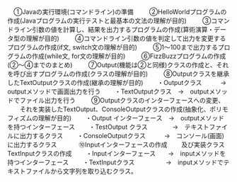 　①Javaの実行環境(コマンドライン)の準備
　
　②HelloWorldプログラムの作成(Javaプログラムの実行テストと最基本の文法の理解が目的)
　
　③コマンドライン引数の値を計算し、結果を出力するプログラムの作成(算術演算・データ型の理解が目的)
　
　④コマンドライン引数の値を判定して出力を変更するプログラムの作成(if文, switch文の理解が目的)
　
　⑤1～100まで出力するプログラムの作成(while文, for文の理解が目的)
　
　⑥FizzBuzzプログラムの作成(②～④までのまとめ)
　
　⑦Output(機能は②と同様)クラスの作成と、それを呼び出すプログラムの作成(クラスの理解が目的)
　
　⑧Outputクラスを継承したTextOutputクラスの作成(継承の理解が目的)
　　・Outputクラス　　　→　outputメソッドで画面出力を行う
　　・TextOutputクラス　→　outputメソッドでファイル出力を行う
　
　⑨Outputクラスのインターフェースへの変更、
　　それを実装したTextOutput、ConsoleOutputクラスの作成(抽象化、ポリモフィズムの理解が目的)
　　・Output インターフェース　→　outputメソッドを持つインターフェース
　　・TestOutput クラス　　　　→　テキストファイルに出力するクラス
　　・ConsoleOutputクラス　　　→　コンソール(画面)に出力するクラス
　　
　⑩Inputインターフェースの作成
　　及び実装クラスTextInputクラスの作成
　　・Inputインターフェース　　→　inputメソッドを持つインターフェース
　　・TextInputクラス　　　　　→　inputメソッドでテキストファイルから文字列を取り込むクラス。